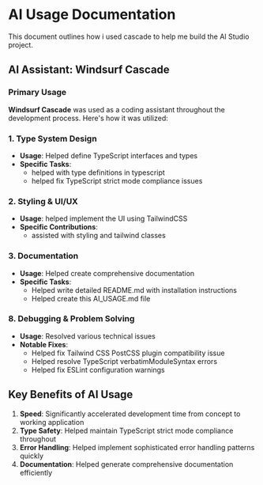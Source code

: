 # AI Usage Documentation

This document outlines how i used cascade to help me build the AI Studio project.

## AI Assistant: Windsurf Cascade

### Primary Usage

**Windsurf Cascade** was used as a coding assistant throughout the development process. Here's how it was utilized:

### 1. Type System Design

- **Usage**: Helped define TypeScript interfaces and types
- **Specific Tasks**:
  - helped with type definitions in typescript
  - helped fix TypeScript strict mode compliance issues

### 2. Styling & UI/UX
- **Usage**: helped implement the UI using TailwindCSS
- **Specific Contributions**:
  - assisted with styling and tailwind classes


### 3. Documentation
- **Usage**: Helped create comprehensive documentation
- **Specific Tasks**:
  - Helped write detailed README.md with installation instructions
  - Helped create this AI_USAGE.md file

### 8. Debugging & Problem Solving
- **Usage**: Resolved various technical issues
- **Notable Fixes**:
  - Helped fix Tailwind CSS PostCSS plugin compatibility issue
  - Helped resolve TypeScript verbatimModuleSyntax errors
  - Helped fix ESLint configuration warnings

## Key Benefits of AI Usage

1. **Speed**: Significantly accelerated development time from concept to working application
2. **Type Safety**: Helped maintain TypeScript strict mode compliance throughout
3. **Error Handling**: Helped implement sophisticated error handling patterns quickly
4. **Documentation**: Helped generate comprehensive documentation efficiently

